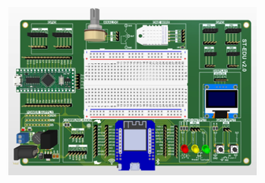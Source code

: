 ![Alt text](https://github.com/summation2009/ST_EDU/blob/main/library/messageImage_1655959692609.jpeg?raw=true "Wiring digram")
